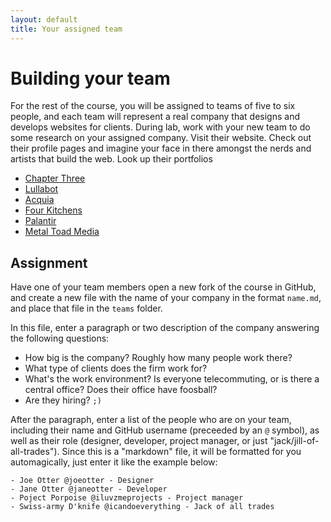 ```yaml
---
layout: default
title: Your assigned team
---
```


Building your team
==================

For the rest of the course, you will be assigned to teams of five to six people, and each team will represent a real company that designs and develops websites for clients. During lab, work with your new team to do some research on your assigned company. Visit their website. Check out their profile pages and imagine your face in there amongst the nerds and artists that build the web. Look up their portfolios

- [Chapter Three](http://www.chapterthree.com/)
- [Lullabot](http://lullabot.com)
- [Acquia](http://acquia.com)
- [Four Kitchens](http://fourkitchens.com/)
- [Palantir](http://www.palantir.net/)
- [Metal Toad Media](http://www.metaltoad.com/)

Assignment
----------

Have one of your team members open a new fork of the course in GitHub, and create a new file with the name of your company in the format `name.md`, and place that file in the `teams` folder.

In this file, enter a paragraph or two description of the company answering the following questions:

- How big is the company? Roughly how many people work there?
- What type of clients does the firm work for?
- What's the work environment? Is everyone telecommuting, or is there a central office? Does their office have foosball?
- Are they hiring? `;)`

After the paragraph, enter a list of the people who are on your team, including their name and GitHub username (preceeded by an `@` symbol), as well as their role (designer, developer, project manager, or just "jack/jill-of-all-trades"). Since this is a "markdown" file, it will be formatted for you automagically, just enter it like the example below:

    - Joe Otter @joeotter - Designer
    - Jane Otter @janeotter - Developer
    - Poject Porpoise @iluvzmeprojects - Project manager
    - Swiss-army D'knife @icandoeverything - Jack of all trades